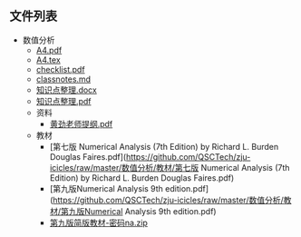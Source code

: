 

## 文件列表

- 数值分析
    - [A4.pdf](https://github.com/QSCTech/zju-icicles/raw/master/数值分析/A4.pdf)
    - [A4.tex](https://github.com/QSCTech/zju-icicles/raw/master/数值分析/A4.tex)
    - [checklist.pdf](https://github.com/QSCTech/zju-icicles/raw/master/数值分析/checklist.pdf)
    - [classnotes.md](https://github.com/QSCTech/zju-icicles/blob/master/数值分析/classnotes.md)
    - [知识点整理.docx](https://github.com/QSCTech/zju-icicles/raw/master/数值分析/知识点整理.docx)
    - [知识点整理.pdf](https://github.com/QSCTech/zju-icicles/raw/master/数值分析/知识点整理.pdf)
    - 资料
        - [黄劲老师提纲.pdf](https://github.com/QSCTech/zju-icicles/raw/master/数值分析/资料/黄劲老师提纲.pdf)
    - 教材
        - [第七版 Numerical Analysis (7th Edition) by Richard L. Burden Douglas Faires.pdf](https://github.com/QSCTech/zju-icicles/raw/master/数值分析/教材/第七版 Numerical Analysis (7th Edition) by Richard L. Burden Douglas Faires.pdf)
        - [第九版Numerical Analysis 9th edition.pdf](https://github.com/QSCTech/zju-icicles/raw/master/数值分析/教材/第九版Numerical Analysis 9th edition.pdf)
        - [第九版简版教材-密码na.zip](https://github.com/QSCTech/zju-icicles/raw/master/数值分析/教材/第九版简版教材-密码na.zip)
